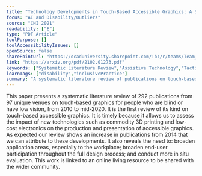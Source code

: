 ```yaml
---
title: "Technology Developments in Touch-Based Accessible Graphics: A Systematic Review of Research 2010-2020"
focus: "AI and Disability/Outliers"
source: "CHI 2021"
readability: ["E"]
type: "PDF Article"
toolPurpose: []
toolAccessibilityIssues: []
openSource: false
sharePointUrl: "https://ocaduniversity.sharepoint.com/:b:/r/teams/Team_WeCount/Shared%20Documents/Resources%20and%20Tools/Literature%20(curated)/Technology%20Developments%20in%20Touch-Based%20Accessible%20Graphics.pdf?csf=1&web=1&e=l6bebe"
link: "https://arxiv.org/pdf/2102.01273.pdf"
keywords: ["Systematic Literature Review","Assistive Technology","Tactile Graphics","Blind","Low Vision"]
learnTags: ["disability","inclusivePractice"]
summary: "A systematic literature review of publications on touch-based graphics for people who are blind or have low vision. "
---
```

This paper presents a systematic literature review of 292 publications from 97 unique venues on touch-based graphics for people who are blind or have low vision, from 2010 to mid-2020. It is the first review of its kind on touch-based accessible  graphics. It is timely because it allows us to assess the impact of new technologies such as commodity 3D printing and low-cost electronics on the production and presentation of accessible graphics. As expected our review shows an increase in publications from 2014 that we can attribute to these developments. It also reveals the need to: broaden application areas, especially to the workplace; broaden end-user participation throughout the full design process; and conduct more in situ evaluation. This work is linked to an online living resource to be shared with the wider community.
